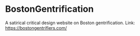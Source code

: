# BostonGentrification
A satirical critical design website on Boston gentrification. Link: https://bostongentrifiers.com/

